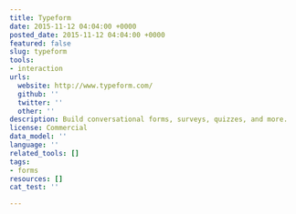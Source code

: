 ```yaml
---
title: Typeform
date: 2015-11-12 04:04:00 +0000
posted_date: 2015-11-12 04:04:00 +0000
featured: false
slug: typeform
tools:
- interaction
urls:
  website: http://www.typeform.com/
  github: ''
  twitter: ''
  other: ''
description: Build conversational forms, surveys, quizzes, and more.
license: Commercial
data_model: ''
language: ''
related_tools: []
tags:
- forms
resources: []
cat_test: ''

---
```

